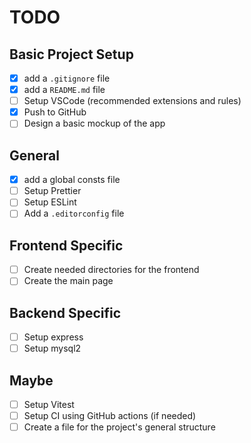 # TODO

## Basic Project Setup

- [x] add a `.gitignore` file
- [x] add a `README.md` file
- [ ] Setup VSCode (recommended extensions and rules)
- [x] Push to GitHub
- [ ] Design a basic mockup of the app

## General

- [x] add a global consts file
- [ ] Setup Prettier
- [ ] Setup ESLint
- [ ] Add a `.editorconfig` file

## Frontend Specific

- [ ] Create needed directories for the frontend
- [ ] Create the main page

## Backend Specific

- [ ] Setup express
- [ ] Setup mysql2

## Maybe

- [ ] Setup Vitest
- [ ] Setup CI using GitHub actions (if needed)
- [ ] Create a file for the project's general structure
